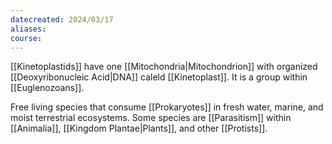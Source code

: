 ```yaml
---
datecreated: 2024/03/17
aliases: 
course:
---
```

[[Kinetoplastids]] have one [[Mitochondria|Mitochondrion]] with organized [[Deoxyribonucleic Acid|DNA]] caleld [[Kinetoplast]]. It is a group within [[Euglenozoans]]. 

Free living species that consume [[Prokaryotes]] in fresh water, marine, and moist terrestrial ecosystems. Some species are [[Parasitism]] within [[Animalia]], [[Kingdom Plantae|Plants]], and other [[Protists]].